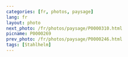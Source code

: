 ```yaml
---
categories: [fr, photos, paysage]
lang: fr
layout: photo
next_photo: /fr/photos/paysage/P0000310.html
picname: P0000269
prev_photo: /fr/photos/paysage/P0000246.html
tags: [Stahlhelm]
---
```

